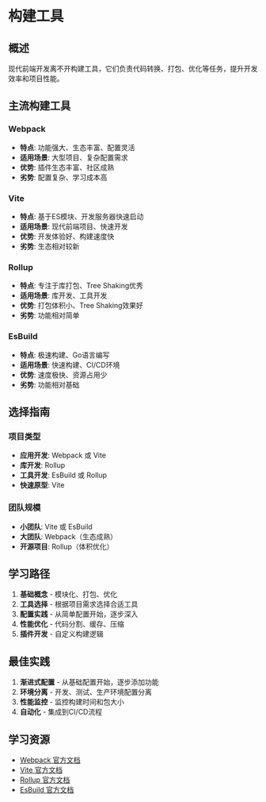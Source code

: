 # 构建工具

## 概述

现代前端开发离不开构建工具，它们负责代码转换、打包、优化等任务，提升开发效率和项目性能。

## 主流构建工具

### Webpack
- **特点**: 功能强大、生态丰富、配置灵活
- **适用场景**: 大型项目、复杂配置需求
- **优势**: 插件生态丰富、社区成熟
- **劣势**: 配置复杂、学习成本高

### Vite
- **特点**: 基于ES模块、开发服务器快速启动
- **适用场景**: 现代前端项目、快速开发
- **优势**: 开发体验好、构建速度快
- **劣势**: 生态相对较新

### Rollup
- **特点**: 专注于库打包、Tree Shaking优秀
- **适用场景**: 库开发、工具开发
- **优势**: 打包体积小、Tree Shaking效果好
- **劣势**: 功能相对简单

### EsBuild
- **特点**: 极速构建、Go语言编写
- **适用场景**: 快速构建、CI/CD环境
- **优势**: 速度极快、资源占用少
- **劣势**: 功能相对基础

## 选择指南

### 项目类型
- **应用开发**: Webpack 或 Vite
- **库开发**: Rollup
- **工具开发**: EsBuild 或 Rollup
- **快速原型**: Vite

### 团队规模
- **小团队**: Vite 或 EsBuild
- **大团队**: Webpack（生态成熟）
- **开源项目**: Rollup（体积优化）

## 学习路径

1. **基础概念** - 模块化、打包、优化
2. **工具选择** - 根据项目需求选择合适工具
3. **配置实践** - 从简单配置开始，逐步深入
4. **性能优化** - 代码分割、缓存、压缩
5. **插件开发** - 自定义构建逻辑

## 最佳实践

1. **渐进式配置** - 从基础配置开始，逐步添加功能
2. **环境分离** - 开发、测试、生产环境配置分离
3. **性能监控** - 监控构建时间和包大小
4. **自动化** - 集成到CI/CD流程

## 学习资源

- [Webpack 官方文档](https://webpack.js.org/)
- [Vite 官方文档](https://vitejs.dev/)
- [Rollup 官方文档](https://rollupjs.org/)
- [EsBuild 官方文档](https://esbuild.github.io/)
